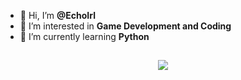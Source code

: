 - 👋 Hi, I’m **@EchoIrl**
- 👀 I’m interested in **Game Development and Coding**
- 🌱 I’m currently learning **Python**
## 
<p align="center">
  <a href="https://skillicons.dev">
    <img src="https://skillicons.dev/icons?i=godot,py,java" />
  </a>
</p>
